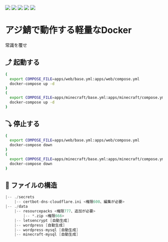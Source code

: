 [![](https://badgen.net/github/checks/AzisabaNetwork/azifry?icon=github)](https://github.com/AzisabaNetwork/azifry/actions)
[![](https://badgen.net/dependabot/AzisabaNetwork/azifry?icon=dependabot)](https://app.dependabot.com/accounts/AzisabaNetwork/repos/227227452)
[![](https://badgen.net/github/license/AzisabaNetwork/azifry)](LICENSE)
[![](https://badgen.net/twitter/follow/AzisabaNetwork?icon=twitter)](https://twitter.com/AzisabaNetwork)
[![](https://discordapp.com/api/guilds/357134045328572418/widget.png)](https://discord.gg/seheC2W)

# アジ鯖で動作する軽量なDocker
常識を覆せ

## ⤴ 起動する
```bash
(
  export COMPOSE_FILE=apps/web/base.yml:apps/web/compose.yml
  docker-compose up -d
)
(
  export COMPOSE_FILE=apps/minecraft/base.yml:apps/minecraft/compose.yml
  docker-compose up -d
)
```

## ⤵ 停止する
```bash
(
  export COMPOSE_FILE=apps/web/base.yml:apps/web/compose.yml
  docker-compose down
)
(
  export COMPOSE_FILE=apps/minecraft/base.yml:apps/minecraft/compose.yml
  docker-compose down
)
```

## 🔌 ファイルの構造
```go
|-- ./secrets
    |-- certbot-dns-cloudflare.ini <権限600、編集が必要>
|-- ./data
    |-- resourcepacks <権限777、追加が必要>
        |-- *.zip <権限666>
    |-- letsencrypt [自動生成]
    |-- wordpress [自動生成]
    |-- wordpress-mysql [自動生成]
    |-- minecraft-mysql [自動生成]
```
